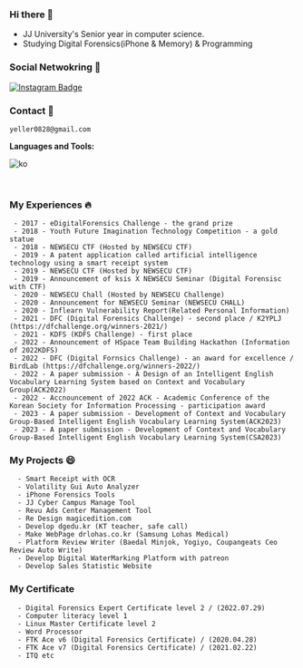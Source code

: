 ### Hi there 👋
<!--
<img src="https://scontent-ssn1-1.xx.fbcdn.net/v/t1.0-9/80385966_114502953381236_6833108576400048128_n.jpg?_nc_cat=111&_nc_sid=09cbfe&_nc_ohc=zxx0HMQLLg0AX9vGPkS&_nc_ht=scontent-ssn1-1.xx&oh=47d12fde589a42e64939280c7e369b1c&oe=5FAAD48D" width=200px>-->  

 - JJ University's Senior year in computer science.
 - Studying Digital Forensics(iPhone & Memory) & Programming
### Social Netwokring 💬
  [![Instagram Badge](https://img.shields.io/badge/instagram-d14836?style=flat-square&logo=instagram&logoColor=white&link=https://instagram.com/pental.20)](https://instagram.com/contrlo.__.c)

### Contact 📱
```
yeller0828@gmail.com
```



**Languages and Tools:** 

![ko](https://img.shields.io/badge/Kotlin-0095D5?&style=for-the-badge&logo=kotlin&logoColor=white)
  

<br />

### My Experiences :fire:
```
 - 2017 - eDigitalForensics Challenge - the grand prize
 - 2018 - Youth Future Imagination Technology Competition - a gold statue
 - 2018 - NEWSECU CTF (Hosted by NEWSECU CTF)
 - 2019 - A patent application called artificial intelligence technology using a smart receipt system
 - 2019 - NEWSECU CTF (Hosted by NEWSECU CTF)
 - 2019 - Announcement of ksis X NEWSECU Seminar (Digital Forensisc with CTF)
 - 2020 - NEWSECU Chall (Hosted by NEWSECU Challenge)
 - 2020 - Announcement for NEWSECU Seminar (NEWSECU CHALL)
 - 2020 - Inflearn Vulnerability Report(Related Personal Information)
 - 2021 - DFC (Digital Forensics Challenge) - second place / K2YPLJ (https://dfchallenge.org/winners-2021/)
 - 2021 - KDFS (KDFS Challenge) - first place
 - 2022 - Announcement of HSpace Team Building Hackathon (Information of 2022KDFS)
 - 2022 - DFC (Digital Fornsics Challenge) - an award for excellence / BirdLab (https://dfchallenge.org/winners-2022/)
 - 2022 - A paper submission - A Design of an Intelligent English Vocabulary Learning System based on Context and Vocabulary Group(ACK2022)
 - 2022 - Accnouncement of 2022 ACK - Academic Conference of the Korean Society for Information Processing - participation award
 - 2023 - A paper submission - Development of Context and Vocabulary Group-Based Intelligent English Vocabulary Learning System(ACK2023)
 - 2023 - A paper submission - Development of Context and Vocabulary Group-Based Intelligent English Vocabulary Learning System(CSA2023)
```

### My Projects 😄
```
  - Smart Receipt with OCR
  - Volatility Gui Auto Analyzer
  - iPhone Forensics Tools
  - JJ Cyber Campus Manage Tool
  - Revu Ads Center Management Tool
  - Re Design magicedition.com
  - Develop dgedu.kr (KT teacher, safe call)
  - Make WebPage drlohas.co.kr (Samsung Lohas Medical)
  - Platform Review Writer (Baedal Minjok, Yogiyo, Coupangeats Ceo Review Auto Write)
  - Develop Digital WaterMarking Platform with patreon
  - Develop Sales Statistic Website
```

### My Certificate ###
```
  - Digital Forensics Expert Certificate level 2 / (2022.07.29)
  - Computer literacy level 1
  - Linux Master Certificate level 2
  - Word Processor
  - FTK Ace v6 (Digital Forensics Certificate) / (2020.04.28)
  - FTK Ace v7 (Digital Forensics Certificate) / (2021.02.22)
  - ITQ etc
```

<!--
Here are some ideas to get you started:

- 🔭 I’m currently working on ...
- 🌱 I’m currently learning ...
- 👯 I’m looking to collaborate on ...
- 🤔 I’m looking for help with ...
- 💬 Ask me about ...
- 📫 How to reach me: ...
- 😄 Pronouns: ...
- ⚡ Fun fact: ...
-->
